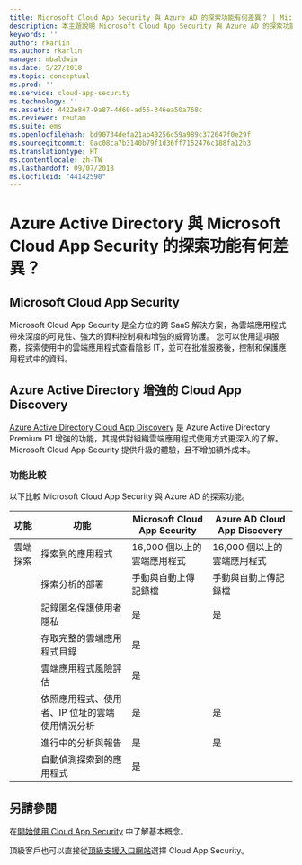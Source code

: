 ```yaml
---
title: Microsoft Cloud App Security 與 Azure AD 的探索功能有何差異？ | Microsoft Docs
description: 本主題說明 Microsoft Cloud App Security 與 Azure AD 的探索功能有何差異。
keywords: ''
author: rkarlin
ms.author: rkarlin
manager: mbaldwin
ms.date: 5/27/2018
ms.topic: conceptual
ms.prod: ''
ms.service: cloud-app-security
ms.technology: ''
ms.assetid: 4422e847-9a87-4d60-ad55-346ea50a768c
ms.reviewer: reutam
ms.suite: ems
ms.openlocfilehash: bd90734defa21ab40256c59a989c372647f0e29f
ms.sourcegitcommit: 0ac08ca7b3140b79f1d36ff7152476c188fa12b3
ms.translationtype: HT
ms.contentlocale: zh-TW
ms.lasthandoff: 09/07/2018
ms.locfileid: "44142590"
---
```

# <a name="what-are-the-differences-discovery-capabilities-in-azure-active-directory-and-microsoft-cloud-app-security"></a>Azure Active Directory 與 Microsoft Cloud App Security 的探索功能有何差異？

## <a name="microsoft-cloud-app-security"></a>Microsoft Cloud App Security 

Microsoft Cloud App Security 是全方位的跨 SaaS 解決方案，為雲端應用程式帶來深度的可見性、強大的資料控制項和增強的威脅防護。 您可以使用這項服務，探索使用中的雲端應用程式查看陰影 IT，並可在批准服務後，控制和保護應用程式中的資料。 

## <a name="enhanced-cloud-app-discovery-in-azure-active-directory"></a>Azure Active Directory 增強的 Cloud App Discovery

[Azure Active Directory Cloud App Discovery](https://aka.ms/caddocsnew) 是 Azure Active Directory Premium P1 增強的功能，其提供對組織雲端應用程式使用方式更深入的了解。 Microsoft Cloud App Security 提供升級的體驗，且不增加額外成本。 

### <a name="feature-comparison"></a>功能比較

以下比較 Microsoft Cloud App Security 與 Azure AD 的探索功能。

|功能|功能|Microsoft Cloud App Security|Azure AD Cloud App Discovery|
|----|----|----|----|
|雲端探索|探索到的應用程式|16,000 個以上的雲端應用程式|16,000 個以上的雲端應用程式|
||探索分析的部署|手動與自動上傳記錄檔|手動與自動上傳記錄檔|
||記錄匿名保護使用者隱私|是|是|
||存取完整的雲端應用程式目錄|是||
||雲端應用程式風險評估|是||
||依照應用程式、使用者、IP 位址的雲端使用情況分析|是|是|
||進行中的分析與報告|是|是|
||自動偵測探索到的應用程式|是||

## <a name="see-also"></a>另請參閱  

在[開始使用 Cloud App Security](getting-started-with-cloud-app-security.md) 中了解基本概念。    

頂級客戶也可以直接從[頂級支援入口網站](https://premier.microsoft.com/)選擇 Cloud App Security。   
